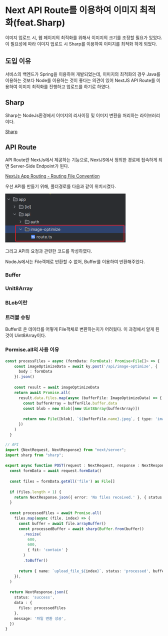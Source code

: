 # Next API Route를 이용하여 이미지 최적화(feat.Sharp)

이미지 업로드 시, 웹 페이지의 최적화를 위해서 이미지의 크기를 조정할 필요가 있었다.
이 필요성에 따라 이미지 업로드 시 Sharp를 이용하여 이미지를 최적화 하게 되었다.

## 도입 이유

서비스의 백엔드가 Spring을 이용하여 개발되었는데, 이미지의 최적화의 경우 Java를 이용하는 것보다 Node를 이용하는 것이 좋다는 의견이 있어 NextJS API Route를 이용하여 이미지 최적화를 진행하고 업로드를 하기로 하였다.

## Sharp

Sharp는 NodeJs환경에서 이미지의 리사이징 및 이미지 변환을 처리하는 라이브러리이다.

[Sharp](https://www.npmjs.com/package/sharp)


## API Route

API Route란 NextJs에서 제공하는 기능으로, NextJS에서 정의한 경로에 접속하게 되면 Server-Side Endpoint가 된다.

[NextJs App Routing - Routing File Convention](https://nextjs.org/docs/app/building-your-application/routing)

우선 API를 만들기 위해, 폴더경로를 다음과 같이 위치시켰다.

![](./sharp_src/folder.png)

그리고 API의 요청과 관련한 코드를 작성하였다.

NodeJs에서는 File객체로 반환할 수 없어, Buffer를 이용하여 반환해주었다.

### Buffer

### Unit8Array

### BLob이란

### 트러블 슈팅

Buffer로 온 데이터를 어떻게 File객체로 변환하는지가 어려웠다.
이 과정에서 알게 된 것이 Uint8Array이다.

### Pormise.all의 사용 이유



```typescript
const processFiles = async (formData: FormData): Promise<File[]> => {
    const imageOptimizeData = await ky.post('/api/image-optimize', {
      body : formData
    }).json()

    const result = await imageOptimizeData
    return await Promise.all(
      result.data.files.map(async (bufferFile: ImageOptimizeData) => {
        const bufferArray = bufferFile.buffer.data
        const blob = new Blob([new Uint8Array(bufferArray)])

        return new File([blob], `${bufferFile.name}.jpeg`, { type: 'image/jpeg' })
      })
    )
  }
```

```typescript
// API
import {NextRequest, NextResponse} from "next/server";
import sharp from "sharp";

export async function POST(request : NextRequest, response : NextResponse) {
  const formData = await request.formData()

  const files = formData.getAll('file') as File[]

  if (files.length < 1) {
    return NextResponse.json({ error: 'No files received.' }, { status: 400 })
  }

  const processedFiles = await Promise.all(
    files.map(async (file, index) => {
      const buffer = await file.arrayBuffer()
      const processedBuffer = await sharp(Buffer.from(buffer))
        .resize(
          600,
          600,
          { fit: 'contain' }
        )
        .toBuffer()

      return { name: `upload_file_${index}`, status: 'processed', buffer: processedBuffer }
    }),
  )

  return NextResponse.json({
    status: 'success',
    data : {
      files: processedFiles
    },
    message: '파일 변환 성공',
  })
}
```